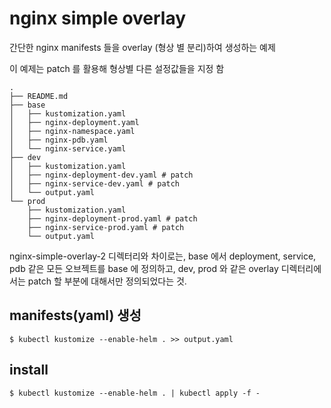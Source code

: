 # nginx simple overlay

간단한 nginx manifests 들을 overlay (형상 별 분리)하여 생성하는 예제

이 예제는 patch 를 활용해 형상별 다른 설정값들을 지정 함

```text
.
├── README.md
├── base
│   ├── kustomization.yaml
│   ├── nginx-deployment.yaml
│   ├── nginx-namespace.yaml
│   ├── nginx-pdb.yaml
│   └── nginx-service.yaml
├── dev
│   ├── kustomization.yaml
│   ├── nginx-deployment-dev.yaml # patch
│   ├── nginx-service-dev.yaml # patch
│   └── output.yaml
└── prod
    ├── kustomization.yaml
    ├── nginx-deployment-prod.yaml # patch
    ├── nginx-service-prod.yaml # patch
    └── output.yaml

```

nginx-simple-overlay-2 디렉터리와 차이로는, base 에서 deployment, service, pdb 같은 모든 오브젝트를 base 에 정의하고, dev, prod 와 같은 overlay 디렉터리에서는 patch 할 부분에 대해서만 정의되었다는 것. 
## manifests(yaml) 생성

`$ kubectl kustomize --enable-helm . >> output.yaml` 

## install

`$ kubectl kustomize --enable-helm . | kubectl apply -f -` 
